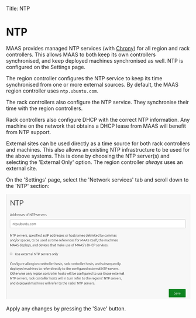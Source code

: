 Title: NTP


# NTP

MAAS provides managed NTP services (with [Chrony][chrony]) for all region and
rack controllers. This allows MAAS to both keep its own controllers
synchronised, and keep deployed machines synchronised as well. NTP is
configured on the Settings page.

The region controller configures the NTP service to keep its time synchronised
from one or more external sources. By default, the MAAS region controller uses
`ntp.ubuntu.com`.

The rack controllers also configure the NTP service. They synchronise their
time with the region controllers.

Rack controllers also configure DHCP with the correct NTP information. Any
machine on the network that obtains a DHCP lease from MAAS will benefit from
NTP support.

External sites can be used directly as a time source for both rack controllers
and machines. This also allows an existing NTP infrastructure to be used for
the above systems. This is done by choosing the NTP server(s) and selecting the
'External Only' option. The region controller *always* uses an external site.

On the 'Settings' page, select the 'Network services' tab and scroll down to the
'NTP' section:

![configure NTP][img__configure-ntp]

Apply any changes by pressing the 'Save' button.


<!-- LINKS -->

[img__configure-ntp]: ../media/installconfig-network-ntp__2.4_configure-ntp.png
[chrony]: https://chrony.tuxfamily.org/
